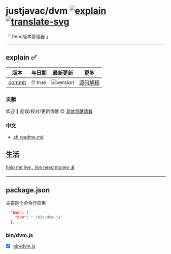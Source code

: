# justjavac/dvm [![explain]][source] [![translate-svg]][translate-list]

<!-- [![size-img]][size] -->

[explain]: http://llever.com/explain.svg
[source]: https://github.com/chinanf-boy/Source-Explain
[translate-svg]: http://llever.com/translate.svg
[translate-list]: https://github.com/chinanf-boy/chinese-translate-list
[size-img]: https://packagephobia.now.sh/badge?p=Name
[size]: https://packagephobia.now.sh/result?p=Name

「 Deno版本管理器 」

---

## explain ✅

<!-- doc-templite START generated -->
<!-- time = 'true' -->
<!-- name = 'justjavac' -->
<!-- repo = 'dvm' -->
<!-- commit = 'true' -->
版本 | 与日期 | 最新更新 | 更多
---|---|---|---
[commit] | ⏰ true | ![version] | [源码解释][source]

[commit]: https://github.com/justjavac/dvm/tree/true
[version]: https://img.shields.io/github/last-commit/justjavac/dvm.svg

<!-- doc-templite END generated -->

### 贡献

欢迎 👏 勘误/校对/更新贡献 😊 [具体贡献请看](https://github.com/chinanf-boy/chinese-translate-list#贡献)

### 中文

- [zh readme.md](zh.md)

## 生活

[help me live , live need money 💰](https://github.com/chinanf-boy/live-need-money)

---

## package.json

主要是个命令行应用

``` json
  "bin": {
    "dvm": "./bin/dvm.js"
  },
```

### bin/dvm.js

- [x] [bin/dvm.js](./bin/dvm.md)